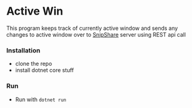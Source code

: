 # Active Win
This program keeps track of currently active window and sends any changes to active window over to [SnipShare](https://github.com/retrogeek46/snipshare) server using REST api call

### Installation
- clone the repo
- install dotnet core stuff

### Run
- Run with `dotnet run`